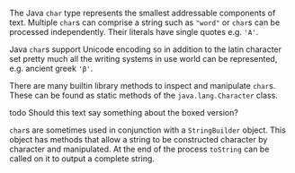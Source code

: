 The Java `char` type represents the smallest addressable components of text.
Multiple `char`s can comprise a string such as `"word"` or `char`s can be
processed independently. Their literals have single quotes e.g. `'A'`.

Java `char`s support Unicode encoding so in addition to the latin character set
pretty much all the writing systems in use world can be represented,
e.g. ancient greek `'β'`.

There are many builtin library methods to inspect and manipulate `char`s. These
can be found as static methods of the `java.lang.Character` class.

todo Should this text say something about the boxed version?

`char`s are sometimes used in conjunction with a `StringBuilder` object.
This object has methods that allow a string to be constructed
character by character and manipulated. At the end of the process
`toString` can be called on it to output a complete string.
